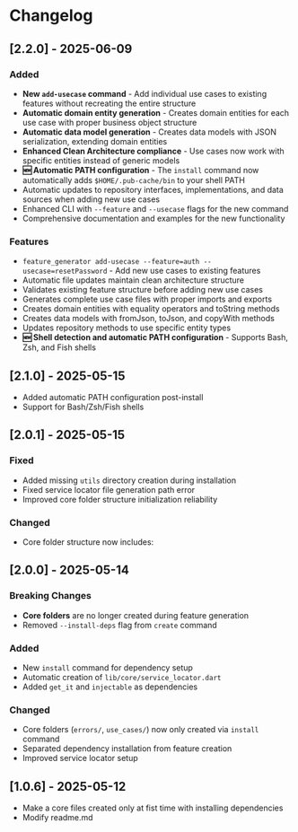 # Changelog
## [2.2.0] - 2025-06-09

### Added
- **New `add-usecase` command** - Add individual use cases to existing features without recreating the entire structure
- **Automatic domain entity generation** - Creates domain entities for each use case with proper business object structure
- **Automatic data model generation** - Creates data models with JSON serialization, extending domain entities
- **Enhanced Clean Architecture compliance** - Use cases now work with specific entities instead of generic models
- **🆕 Automatic PATH configuration** - The `install` command now automatically adds `$HOME/.pub-cache/bin` to your shell PATH
- Automatic updates to repository interfaces, implementations, and data sources when adding new use cases
- Enhanced CLI with `--feature` and `--usecase` flags for the new command
- Comprehensive documentation and examples for the new functionality

### Features
- `feature_generator add-usecase --feature=auth --usecase=resetPassword` - Add new use cases to existing features
- Automatic file updates maintain clean architecture structure
- Validates existing feature structure before adding new use cases
- Generates complete use case files with proper imports and exports
- Creates domain entities with equality operators and toString methods
- Creates data models with fromJson, toJson, and copyWith methods
- Updates repository methods to use specific entity types
- **🆕 Shell detection and automatic PATH configuration** - Supports Bash, Zsh, and Fish shells

## [2.1.0] - 2025-05-15
- Added automatic PATH configuration post-install
- Support for Bash/Zsh/Fish shells

## [2.0.1] - 2025-05-15

### Fixed
- Added missing `utils` directory creation during installation
- Fixed service locator file generation path error
- Improved core folder structure initialization reliability

### Changed
- Core folder structure now includes:



## [2.0.0] - 2025-05-14

### Breaking Changes
- **Core folders** are no longer created during feature generation
- Removed `--install-deps` flag from `create` command

### Added
- New `install` command for dependency setup
- Automatic creation of `lib/core/service_locator.dart`
- Added `get_it` and `injectable` as dependencies

### Changed
- Core folders (`errors/`, `use_cases/`) now only created via `install` command
- Separated dependency installation from feature creation
- Improved service locator setup

## [1.0.6] - 2025-05-12

- Make a core files created only at fist time with installing dependencies
- Modify readme.md 
